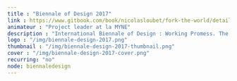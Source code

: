 ```yaml
---
title : "Biennale of Design 2017"
link : https://www.gitbook.com/book/nicolasloubet/fork-the-world/details
animateur : "Project leader at la MYNE"
description : "International Biennale of Design : Working Promess. The 'Fork The World' experience proposes to present the tiers-lieux processesthrough various projects."
logo : "/img/biennale-design-2017.png"
thumbnail : "/img/biennale-design-2017-thumbnail.png"
cover : "/img/biennale-design-2017-cover.png"
recurring: "no"
node: biennaledesign
---
```

